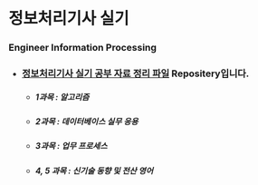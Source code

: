 # 정보처리기사 실기 

### Engineer Information Processing

- ### [정보처리기사 실기 공부 자료 정리 파일](<https://github.com/audtjr9514/Engineer_Information_Processing/blob/master/%EC%A0%95%EB%B3%B4%EC%B2%98%EB%A6%AC%EA%B8%B0%EC%82%AC%20%EC%8B%A4%EA%B8%B0.pdf>) Repositery입니다.

  - ##### 1과목 : 알고리즘

  - ##### 2과목 : 데이터베이스 실무 응용

  - ##### 3과목 : 업무 프로세스

  - ##### 4, 5 과목 : 신기술 동향 및 전산 영어

